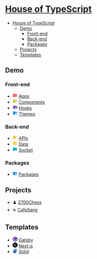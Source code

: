 # [House of TypeScript](https://houseoftypescript.github.io)

- [House of TypeScript](#house-of-typescript)
  - [Demo](#demo)
    - [Front-end](#front-end)
    - [Back-end](#back-end)
    - [Packages](#packages)
  - [Projects](#projects)
  - [Templates](#templates)

## Demo

### Front-end

- <img src="./svg/apps.svg" alt="apps" width="16"/> [Apps](https://houseoftypescript.github.io/apps)
- <img src="./svg/components.svg" alt="components" width="16"/> [Components](https://houseoftypescript.github.io/components)
- <img src="./svg/hooks.svg" alt="hooks" width="16"/> [Hooks](https://houseoftypescript.github.io/hooks)
- <img src="./svg/themes.svg" alt="themes" width="16"/> [Themes](https://houseoftypescript.github.io/themes)

### Back-end

- <img src="./svg/apis.svg" alt="apis" width="16"/> [APIs](https://houseoftypescript.github.io/apis)
- <img src="./svg/data.svg" alt="data" width="16"/> [Data](https://houseoftypescript.github.io/data)
- <img src="./svg/socket.svg" alt="socket" width="16"/> [Socket](https://houseoftypescript.github.io/socket)

### Packages

- <img src="./svg/packages.svg" alt="packages" width="16"/> [Packages](https://houseoftypescript.github.io/packages)

## Projects

- ♟️ [2700Chess](https://houseoftypescript.github.io/2700chess)
- ☕ [CafeSang](https://houseoftypescript.github.io/cafesang)

## Templates

- <img src="./svg/gatsby.js.svg" alt="gatsby.js" width="16"/> [Gatsby](https://houseoftypescript.github.io/gatsby-template)
- <img src="./svg/next.js.svg" alt="next.js" width="16"/> [Next.js](https://houseoftypescript.github.io/nextjs-template)
- <img src="./svg/solid.js.svg" alt="solid.js" width="16"/> [Solid](https://houseoftypescript.github.io/solid-template)

